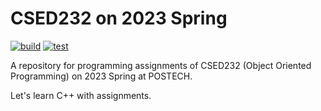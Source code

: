 # CSED232 on 2023 Spring

[![build](https://github.com/yehogwon/csed232-assignment/actions/workflows/build.yml/badge.svg)](https://github.com/yehogwon/csed232-assignment/actions/workflows/build.yml)
[![test](https://github.com/yehogwon/csed232-assignment/actions/workflows/test.yml/badge.svg)](https://github.com/yehogwon/csed232-assignment/actions/workflows/test.yml)

A repository for programming assignments of CSED232 (Object Oriented Programming) on 2023 Spring at POSTECH. 

Let's learn C++ with assignments. 
